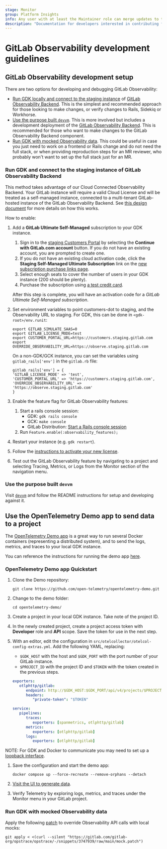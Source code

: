 ```yaml
---
stage: Monitor
group: Platform Insights
info: Any user with at least the Maintainer role can merge updates to this content. For details, see https://docs.gitlab.com/ee/development/development_processes.html#development-guidelines-review.
description: "Documentation for developers interested in contributing features or bugfixes for GitLab Observability."
---
```


# GitLab Observability development guidelines

## GitLab Observability development setup

There are two options for developing and debugging GitLab Observability:

- [Run GDK locally and connect to the staging instance](#run-gdk-and-connect-to-the-staging-instance-of-gitlab-observability-backend) of [GitLab Observability Backend](https://gitlab.com/gitlab-org/opstrace/opstrace). This is the simplest and recommended approach for those looking to make changes, or verify changes to Rails, Sidekiq or Workhorse.
- [Use the purpose built `devvm`](#use-the-purpose-built-devvm). This is more involved but includes a development deployment of the [GitLab Observability Backend](https://gitlab.com/gitlab-org/opstrace/opstrace). This is recommended for those who want to make changes to the GitLab Observability Backend component.
- [Run GDK with mocked Observability data](#run-gdk-with-mocked-observability-data). This could be useful in case you just need to work on a frontend or Rails change and do not need the full stack, or when providing reproduction steps for an MR reviewer, who probably won't want to set up the full stack just for an MR.

### Run GDK and connect to the staging instance of GitLab Observability Backend

This method takes advantage of our Cloud Connected Observability Backend. Your GitLab instance will require a valid Cloud License and will be treated as a self-managed instance, connected to a multi-tenant GitLab-hosted instance of the GitLab Observability Backend. See [this design document](https://handbook.gitlab.com/handbook/engineering/architecture/design-documents/observability_for_self_managed/) for more details on how this works.

How to enable:

1. Add a **GitLab Ultimate Self-Managed** subscription to your GDK instance.

   1. Sign in to the [staging Customers Portal](https://customers.staging.gitlab.com) by selecting the **Continue with GitLab.com account** button.
   If you do not have an existing account, you are prompted to create one.
   1. If you do not have an existing cloud activation code, click the **Staging Self-Managed Ultimate Subscription** link on the [new subscription purchase links page](https://gitlab.com/gitlab-org/customers-gitlab-com/-/blob/main/doc/flows/self_service_flow_urls.md#new-subscription-purchase-links).
   1. Select enough seats to cover the number of users in your GDK instance (200 should be plenty).
   1. Purchase the subscription using [a test credit card](https://gitlab.com/gitlab-org/customers-gitlab-com/#testing-credit-card-information).

   After this step is complete, you will have an activation code for a _GitLab Ultimate Self-Managed subscription_.

1. Set environment variables to point customers-dot to staging, and the Observability URL to staging. For GDK, this can be done in `<gdk-root>/env.runit`:

   ```shell
   export GITLAB_SIMULATE_SAAS=0
   export GITLAB_LICENSE_MODE=test
   export CUSTOMER_PORTAL_URL=https://customers.staging.gitlab.com
   export OVERRIDE_OBSERVABILITY_URL=https://observe.staging.gitlab.com
   ```

   On a non-GDK/GCK instance, you can set the variables using `gitlab_rails['env']` in the `gitlab.rb` file:

   ```shell
   gitlab_rails['env'] = {
   'GITLAB_LICENSE_MODE' => 'test',
   'CUSTOMER_PORTAL_URL' => 'https://customers.staging.gitlab.com',
   'OVERRIDE_OBSERVABILITY_URL' => 'https://observe.staging.gitlab.com'
   }
   ```

1. Enable the feature flag for GitLab Observability features:
   1. Start a rails console session:
      - GDK: `gdk rails console`
      - GCK: `make console`
      - GitLab Distribution: [Start a Rails console session](../../administration/operations/rails_console.md#starting-a-rails-console-session)
   1. Run `Feature.enable(:observability_features);`
1. Restart your instance (e.g. `gdk restart`).
1. Follow the [instructions to activate your new license](../../administration/license.md#activate-gitlab-ee).
1. Test out the GitLab Observability feature by navigating to a project and selecting Tracing, Metrics, or Logs from the Monitor section of the navigation menu.

### Use the purpose built `devvm`

Visit [`devvm`](https://gitlab.com/gitlab-org/opstrace/devvm) and follow the README instructions for setup and developing against it.

## Use the OpenTelemetry Demo app to send data to a project

The [OpenTelemetry Demo app](https://opentelemetry.io/docs/demo/) is a great way to run several Docker containers (representing a distributed system), and to send the logs, metrics, and traces to your local GDK instance.

You can reference the instructions for running the demo app [here](https://opentelemetry.io/docs/demo/docker-deployment/).

### OpenTelemetry Demo app Quickstart

1. Clone the Demo repository:

   ```shell
   git clone https://github.com/open-telemetry/opentelemetry-demo.git
   ```

1. Change to the demo folder:

   ```shell
   cd opentelemetry-demo/
   ```

1. Create a project in your local GDK instance. Take note of the project ID.
1. In the newly created project, create a project access token with **Developer** role and **API** scope. Save the token for use in the next step.
1. With an editor, edit the configuration in `src/otelcollector/otelcol-config-extras.yml`. Add the following YAML, replacing:

   - `$GDK_HOST` with the host and `$GDK_PORT` with the port number of your GitLab instance.
   - `$PROJECT_ID` with the project ID and `$TOKEN` with the token created in the previous steps.

   ```yaml
   exporters:
      otlphttp/gitlab:
         endpoint: http://$GDK_HOST:$GDK_PORT/api/v4/projects/$PROJECT_ID/observability/
         headers:
            "private-token": "$TOKEN"

   service:
      pipelines:
         traces:
            exporters: [spanmetrics, otlphttp/gitlab]
         metrics:
            exporters: [otlphttp/gitlab]
         logs:
            exporters: [otlphttp/gitlab]
   ```

NOTE:
For GDK and Docker to communicate you may need to set up a [loopback interface](https://gitlab.com/gitlab-org/gitlab-development-kit/-/blob/main/doc/howto/local_network.md#create-loopback-interface).

1. Save the configuration and start the demo app:

   ```shell
   docker compose up --force-recreate --remove-orphans --detach
   ```

1. [Visit the UI to generate data](https://opentelemetry.io/docs/demo/docker-deployment/#verify-the-web-store-and-telemetry).
1. Verify Telemetry by exploring logs, metrics, and traces under the Monitor menu in your GitLab project.

### Run GDK with mocked Observability data

Apply the following [patch](https://gitlab.com/gitlab-org/opstrace/opstrace/-/snippets/3747939) to override Observability API calls with local mocks:

```shell
git apply < <(curl --silent "https://gitlab.com/gitlab-org/opstrace/opstrace/-/snippets/3747939/raw/main/mock.patch")
```
